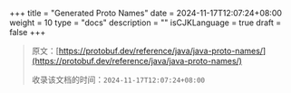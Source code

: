 +++
title = "Generated Proto Names"
date = 2024-11-17T12:07:24+08:00
weight = 10
type = "docs"
description = ""
isCJKLanguage = true
draft = false
+++

> 原文：[https://protobuf.dev/reference/java/java-proto-names/](https://protobuf.dev/reference/java/java-proto-names/)
>
> 收录该文档的时间：`2024-11-17T12:07:24+08:00`
